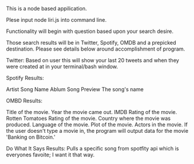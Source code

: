 This is a node based appilication. 

Plese input node liri.js into command line. 

Functionality will begin with question based upon your search desire. 

Those search results will be in Twitter, Spotify, OMDB and a prepicked destination. Please see details below around accomplishment of program.

Twitter:
Based on user this will show your last 20 tweets and when they were created at in your terminal/bash window.

Spotify Results:

Artist
Song Name 
Ablum
Song Preview
The song's name

OMBD Results:

   Title of the movie.
   Year the movie came out.
   IMDB Rating of the movie.
   Rotten Tomatoes Rating of the movie.
   Country where the movie was produced.
   Language of the movie.
   Plot of the movie.
   Actors in the movie.
If the user doesn't type a movie in, the program will output data for the movie 'Banking on Bitcoin.'

 Do What It Says Results:
 Pulls a specific song from spotfity api which is everyones favoite; I want it that way. 
